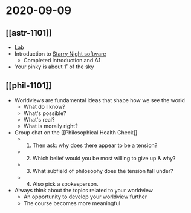 # 2020-09-09
## [[astr-1101]]
- Lab
- Introduction to [Starry Night software](http://www.starrynighteducation.com)
  - Completed introduction and A1
- Your pinky is about 1˚ of the sky

## [[phil-1101]]
- Worldviews are fundamental ideas that shape how we see the world
  - What do I know?
  - What's possible?
  - What's real?
  - What is morally right?
- Group chat on the [[Philosophical Health Check]]
  - 1.  Then ask: why does there appear to be a tension?
  - 2. Which belief would you be most willing to give up & why?
  - 3. What subfield of philosophy does the tension fall under?
  - 4. Also pick a spokesperson.
- Always think about the topics related to your worldview
  - An opportunity to develop your worldview further
  - The course becomes more meaningful


